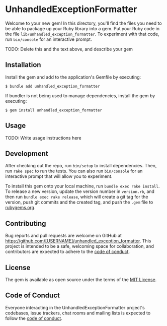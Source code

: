 # UnhandledExceptionFormatter

Welcome to your new gem! In this directory, you'll find the files you need to be able to package up your Ruby library into a gem. Put your Ruby code in the file `lib/unhandled_exception_formatter`. To experiment with that code, run `bin/console` for an interactive prompt.

TODO: Delete this and the text above, and describe your gem

## Installation

Install the gem and add to the application's Gemfile by executing:

    $ bundle add unhandled_exception_formatter

If bundler is not being used to manage dependencies, install the gem by executing:

    $ gem install unhandled_exception_formatter

## Usage

TODO: Write usage instructions here

## Development

After checking out the repo, run `bin/setup` to install dependencies. Then, run `rake spec` to run the tests. You can also run `bin/console` for an interactive prompt that will allow you to experiment.

To install this gem onto your local machine, run `bundle exec rake install`. To release a new version, update the version number in `version.rb`, and then run `bundle exec rake release`, which will create a git tag for the version, push git commits and the created tag, and push the `.gem` file to [rubygems.org](https://rubygems.org).

## Contributing

Bug reports and pull requests are welcome on GitHub at https://github.com/[USERNAME]/unhandled_exception_formatter. This project is intended to be a safe, welcoming space for collaboration, and contributors are expected to adhere to the [code of conduct](https://github.com/[USERNAME]/unhandled_exception_formatter/blob/main/CODE_OF_CONDUCT.md).

## License

The gem is available as open source under the terms of the [MIT License](https://opensource.org/licenses/MIT).

## Code of Conduct

Everyone interacting in the UnhandledExceptionFormatter project's codebases, issue trackers, chat rooms and mailing lists is expected to follow the [code of conduct](https://github.com/[USERNAME]/unhandled_exception_formatter/blob/main/CODE_OF_CONDUCT.md).
